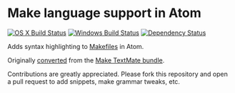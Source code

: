# Make language support in Atom
[![OS X Build Status](https://travis-ci.org/atom/language-make.svg?branch=master)](https://travis-ci.org/atom/language-make)
[![Windows Build Status](https://ci.appveyor.com/api/projects/status/vq1aascey21wxjh7/branch/master?svg=true)](https://ci.appveyor.com/project/Atom/language-make/branch/master)
[![Dependency Status](https://david-dm.org/atom/language-make.svg)](https://david-dm.org/atom/language-make)

Adds syntax highlighting to [Makefiles](http://www.gnu.org/software/make/manual/make.html) in Atom.

Originally [converted](http://atom.io/docs/latest/converting-a-text-mate-bundle) from the [Make TextMate bundle](https://github.com/textmate/make.tmbundle).

Contributions are greatly appreciated. Please fork this repository and open a pull request to add snippets, make grammar tweaks, etc.
